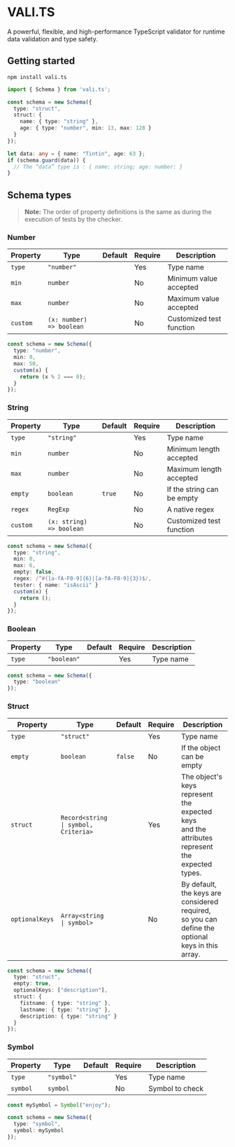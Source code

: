# VALI.TS
A powerful, flexible, and high-performance TypeScript validator for runtime data validation and type safety.

## Getting started
```
npm install vali.ts
```
```ts
import { Schema } from 'vali.ts';

const schema = new Schema({ 
  type: "struct",
  struct: {
    name: { type: "string" },
    age: { type: "number", min: 13, max: 128 }
  }
});

let data: any = { name: "Tintin", age: 63 };
if (schema.guard(data)) {
  // The “data” type is : { name: string; age: number: }
}
```

## Schema types

> **Note:** The order of property definitions is the same as during the execution of tests by the checker.

### Number

|Property|Type|Default|Require|Description|
|--|--|--|--|--|
|`type`  |`"number"`              ||Yes|Type name|
|`min`   |`number`                ||No |Minimum value accepted|
|`max`   |`number`                ||No |Maximum value accepted|
|`custom`|`(x: number) => boolean`||No |Customized test function|

```ts
const schema = new Schema({
  type: "number",
  min: 0,
  max: 50,
  custom(x) {
    return (x % 2 === 0);
  }
});
```

### String

|Property|Type|Default|Require|Description|
|--|--|--|--|--|
|`type`  |`"string"`              |      |Yes|Type name|
|`min`   |`number`                |      |No |Minimum length accepted|
|`max`   |`number`                |      |No |Maximum length accepted|
|`empty` |`boolean`               |`true`|No |If the string can be empty|
|`regex` |`RegExp`                |      |No |A native regex|
|`custom`|`(x: string) => boolean`|      |No |Customized test function|

```ts
const schema = new Schema({
  type: "string",
  min: 0,
  max: 6,
  empty: false,
  regex: /^#([a-fA-F0-9]{6}|[a-fA-F0-9]{3})$/,
  tester: { name: "isAscii" }
  custom(x) {
    return ();
  }
});
```

### Boolean

|Property|Type|Default|Require|Description|
|--|--|--|--|--|
|`type`|`"boolean"`||Yes|Type name|

```ts
const schema = new Schema({
  type: "boolean"
});
```

### Struct

|Property|Type|Default|Require|Description|
|--|--|--|--|--|
|`type`        |`"struct"`                          |       |Yes|Type name|
|`empty`       |`boolean`                           |`false`|No |If the object can be empty|
|`struct`      |`Record<string \| symbol, Criteria>`|       |Yes|The object's keys represent the expected keys<br>and the attributes represent the expected types.|
|`optionalKeys`|`Array<string \| symbol>`           |       |No |By default, the keys are considered required,<br>so you can define the optional keys in this array.|

```ts
const schema = new Schema({
  type: "struct",
  empty: true,
  optionalKeys: ["description"],
  struct: {
    fistname: { type: "string" },
    lastname: { type: "string" },
    description: { type: "string" }
  }
});
```

### Symbol

|Property|Type|Default|Require|Description|
|--|--|--|--|--|
|`type`  |`"symbol"`||Yes|Type name|
|`symbol`|`symbol`  ||No |Symbol to check|

```ts
const mySymbol = Symbol("enjoy");

const schema = new Schema({
  type: "symbol",
  symbol: mySymbol
});
```

